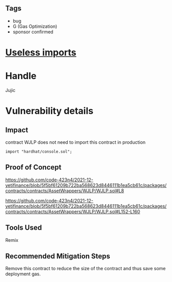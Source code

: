 ## Tags

- bug
- G (Gas Optimization)
- sponsor confirmed

# [Useless imports](https://github.com/code-423n4/2021-12-yetifinance-findings/issues/72) 

# Handle

Jujic


# Vulnerability details

## Impact
contract WJLP does not need to import this contract in production
```
import "hardhat/console.sol";
```

## Proof of Concept
https://github.com/code-423n4/2021-12-yetifinance/blob/5f5bf61209b722ba568623d8446111b1ea5cb61c/packages/contracts/contracts/AssetWrappers/WJLP/WJLP.sol#L8

https://github.com/code-423n4/2021-12-yetifinance/blob/5f5bf61209b722ba568623d8446111b1ea5cb61c/packages/contracts/contracts/AssetWrappers/WJLP/WJLP.sol#L152-L160

## Tools Used
Remix

## Recommended Mitigation Steps
Remove this contract  to reduce the size of the contract and thus save some deployment gas.

